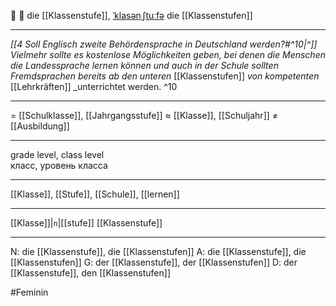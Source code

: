 🏫 🔴 die [[Klassenstufe]], [ˈklasənˌʃtuːfə](https://youglish.com/pronounce/Klassenstufe/german)
die [[Klassenstufen]]

---
*[[4 Soll Englisch zweite Behördensprache in Deutschland werden?#^10|^]]* _Vielmehr sollte es kostenlose Möglichkeiten geben, bei denen die Menschen die Landessprache lernen können und auch in der Schule sollten Fremdsprachen bereits ab den unteren_ [[Klassenstufen]] _von kompetenten_ [[Lehrkräften]] _unterrichtet werden. ^10


---
= [[Schulklasse]], [[Jahrgangsstufe]]
≈ [[Klasse]], [[Schuljahr]]
≠ [[Ausbildung]]

---
grade level, class level  
класс, уровень класса

---
[[Klasse]], [[Stufe]], [[Schule]], [[lernen]]

---
[[Klasse]]|`n`|[[stufe]]
[[Klassenstufe]]


---
N: die [[Klassenstufe]], die [[Klassenstufen]]
A: die [[Klassenstufe]], die [[Klassenstufen]]
G: der [[Klassenstufe]], der [[Klassenstufen]]
D: der [[Klassenstufe]], den [[Klassenstufen]]


#Feminin 